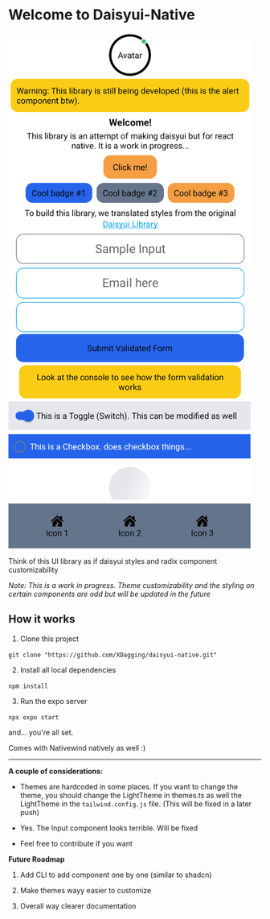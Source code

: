 # Welcome to Daisyui-Native

![alt text](image.png)

Think of this UI library as if daisyui styles and radix component customizability

*Note: This is a work in progress. Theme customizability and the styling on certain components are odd but will be updated in the future*


## How it works

1. Clone this project

`git clone "https://github.com/XDagging/daisyui-native.git"`

2. Install all local dependencies

`npm install`

3. Run the expo server

`npx expo start`


and... you're all set.


Comes with Nativewind natively as well :)

____________________________________________________________________________________________________________________________________

**A couple of considerations:**

- Themes are hardcoded in some places. If you want to change the theme, you should change the LightTheme in themes.ts as well the LightTheme in the `tailwind.config.js` file. (This will be fixed in a later push)

- Yes. The Input component looks terrible. Will be fixed

- Feel free to contribute if you want

**Future Roadmap**

1) Add CLI to add component one by one (similar to shadcn)

2) Make themes wayy easier to customize

3) Overall way clearer documentation



